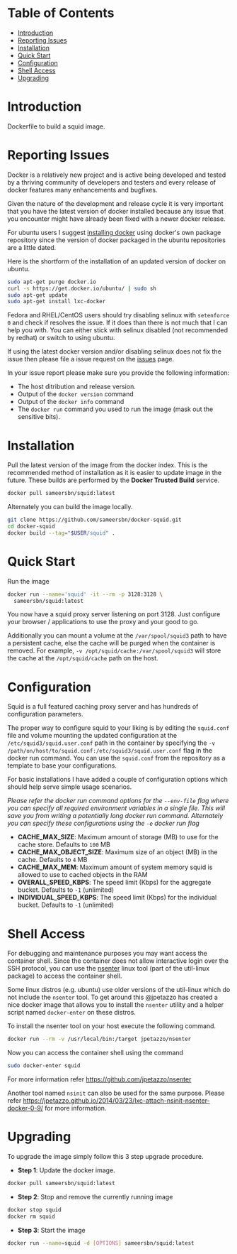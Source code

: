 # Table of Contents

- [Introduction](#introduction)
- [Reporting Issues](#reporting-issues)
- [Installation](#installation)
- [Quick Start](#quick-start)
- [Configuration](#configuration)
- [Shell Access](#shell-access)
- [Upgrading](#upgrading)

# Introduction

Dockerfile to build a squid image.

# Reporting Issues

Docker is a relatively new project and is active being developed and tested by a thriving community of developers and testers and every release of docker features many enhancements and bugfixes.

Given the nature of the development and release cycle it is very important that you have the latest version of docker installed because any issue that you encounter might have already been fixed with a newer docker release.

For ubuntu users I suggest [installing docker](https://docs.docker.com/installation/ubuntulinux/) using docker's own package repository since the version of docker packaged in the ubuntu repositories are a little dated.

Here is the shortform of the installation of an updated version of docker on ubuntu.

```bash
sudo apt-get purge docker.io
curl -s https://get.docker.io/ubuntu/ | sudo sh
sudo apt-get update
sudo apt-get install lxc-docker
```

Fedora and RHEL/CentOS users should try disabling selinux with `setenforce 0` and check if resolves the issue. If it does than there is not much that I can help you with. You can either stick with selinux disabled (not recommended by redhat) or switch to using ubuntu.

If using the latest docker version and/or disabling selinux does not fix the issue then please file a issue request on the [issues](https://github.com/sameersbn/docker-squid/issues) page.

In your issue report please make sure you provide the following information:

- The host ditribution and release version.
- Output of the `docker version` command
- Output of the `docker info` command
- The `docker run` command you used to run the image (mask out the sensitive bits).

# Installation

Pull the latest version of the image from the docker index. This is the recommended method of installation as it is easier to update image in the future. These builds are performed by the **Docker Trusted Build** service.

```bash
docker pull sameersbn/squid:latest
```

Alternately you can build the image locally.

```bash
git clone https://github.com/sameersbn/docker-squid.git
cd docker-squid
docker build --tag="$USER/squid" .
```

# Quick Start

Run the image

```bash
docker run --name='squid' -it --rm -p 3128:3128 \
  sameersbn/squid:latest
```

You now have a squid proxy server listening on port 3128. Just configure your browser / applications to use the proxy and your good to go.

Additionally you can mount a volume at the `/var/spool/squid3` path to have a persistent cache, else the cache will be purged when the container is removed. For example, `-v /opt/squid/cache:/var/spool/squid3` will store the cache at the `/opt/squid/cache` path on the host.

# Configuration

Squid is a full featured caching proxy server and has hundreds of configuration parameters.

The proper way to configure squid to your liking is by editing the `squid.conf` file and volume mounting the updated configuration at the `/etc/squid3/squid.user.conf` path in the container by specifying the `-v /path/on/host/to/squid.conf:/etc/squid3/squid.user.conf` flag in the docker run command. You can use the `squid.conf` from the repository as a template to base your configurations.

For basic installations I have added a couple of configuration options which should help serve simple usage scenarios.

*Please refer the docker run command options for the `--env-file` flag where you can specify all required environment variables in a single file. This will save you from writing a potentially long docker run command. Alternately you can specify these configurations using the `-e` docker run flag*

- **CACHE_MAX_SIZE**: Maximum amount of storage (MB) to use for the cache store. Defaults to `100` MB
- **CACHE_MAX_OBJECT_SIZE**: Maximum size of an object (MB) in the cache. Defaults to `4` MB
- **CACHE_MAX_MEM**: Maximum amount of system memory squid is allowed to use to cached objects in the RAM
- **OVERALL_SPEED_KBPS**: The speed limit (Kbps) for the aggregate bucket. Defaults to `-1` (unlimited)
- **INDIVIDUAL_SPEED_KBPS**: The speed limit (Kbps) for the individual bucket. Defaults to `-1` (unlimited)

# Shell Access

For debugging and maintenance purposes you may want access the container shell. Since the container does not allow interactive login over the SSH protocol, you can use the [nsenter](http://man7.org/linux/man-pages/man1/nsenter.1.html) linux tool (part of the util-linux package) to access the container shell.

Some linux distros (e.g. ubuntu) use older versions of the util-linux which do not include the `nsenter` tool. To get around this @jpetazzo has created a nice docker image that allows you to install the `nsenter` utility and a helper script named `docker-enter` on these distros.

To install the nsenter tool on your host execute the following command.

```bash
docker run --rm -v /usr/local/bin:/target jpetazzo/nsenter
```

Now you can access the container shell using the command

```bash
sudo docker-enter squid
```

For more information refer https://github.com/jpetazzo/nsenter

Another tool named `nsinit` can also be used for the same purpose. Please refer https://jpetazzo.github.io/2014/03/23/lxc-attach-nsinit-nsenter-docker-0-9/ for more information.

# Upgrading

To upgrade the image simply follow this 3 step upgrade procedure.

- **Step 1**: Update the docker image.

```bash
docker pull sameersbn/squid:latest
```

- **Step 2**: Stop and remove the currently running image

```bash
docker stop squid
docker rm squid
```

- **Step 3**: Start the image

```bash
docker run --name=squid -d [OPTIONS] sameersbn/squid:latest
```
